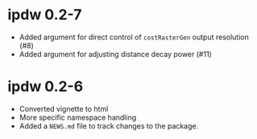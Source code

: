 # ipdw 0.2-7

* Added argument for direct control of `costRasterGen` output resolution (#8)
* Added argument for adjusting distance decay power (#11)

# ipdw 0.2-6

* Converted vignette to html
* More specific namespace handling
* Added a `NEWS.md` file to track changes to the package.



